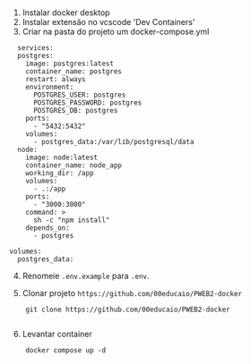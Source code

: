 ###
1. Instalar docker desktop
2. Instalar extensão no vcscode 'Dev Containers'
3. Criar na pasta do projeto um docker-compose.yml
```
  services:
  postgres:
    image: postgres:latest
    container_name: postgres
    restart: always
    environment:
      POSTGRES_USER: postgres
      POSTGRES_PASSWORD: postgres
      POSTGRES_DB: postgres
    ports:
      - "5432:5432"
    volumes:
      - postgres_data:/var/lib/postgresql/data
  node:
    image: node:latest
    container_name: node_app
    working_dir: /app
    volumes:
      - .:/app
    ports:
      - "3000:3000"
    command: >
      sh -c "npm install"   
    depends_on:
      - postgres

volumes:
  postgres_data:

```
4. Renomeie `.env.example` para `.env`.

5. Clonar projeto `https://github.com/00educaio/PWEB2-docker`
```
	git clone https://github.com/00educaio/PWEB2-docker
 
```
6. Levantar container
```
	docker compose up -d

```


